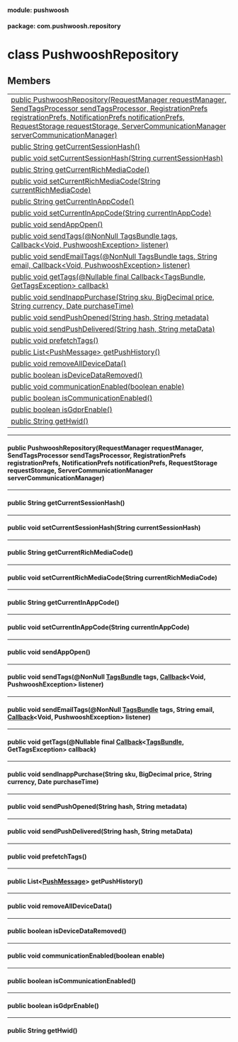 
#### module: pushwoosh  

#### package: com.pushwoosh.repository  

# <a name="heading"></a>class PushwooshRepository  

## Members  

<table>
	<tr>
		<td><a href="#1aafdedd1da247f564f1882079f40ac1ad">public  PushwooshRepository(RequestManager requestManager, SendTagsProcessor sendTagsProcessor, RegistrationPrefs registrationPrefs, NotificationPrefs notificationPrefs, RequestStorage requestStorage, ServerCommunicationManager serverCommunicationManager)</a></td>
	</tr>
	<tr>
		<td><a href="#1a1b194302f429af5734db4f8078364550">public String getCurrentSessionHash()</a></td>
	</tr>
	<tr>
		<td><a href="#1aae884241f00a01d61a0faddd7d8123e4">public void setCurrentSessionHash(String currentSessionHash)</a></td>
	</tr>
	<tr>
		<td><a href="#1ac6a6749858487d986c6b3ecd008c09d8">public String getCurrentRichMediaCode()</a></td>
	</tr>
	<tr>
		<td><a href="#1a4d826f2f0c9ff827ad396362736a0469">public void setCurrentRichMediaCode(String currentRichMediaCode)</a></td>
	</tr>
	<tr>
		<td><a href="#1a0d109c5a634aa32eab6835d163f1322f">public String getCurrentInAppCode()</a></td>
	</tr>
	<tr>
		<td><a href="#1ad77a985e495a28fbcc1b586bd53f43ea">public void setCurrentInAppCode(String currentInAppCode)</a></td>
	</tr>
	<tr>
		<td><a href="#1aaafcfc91ddb43175faa7bd11d719f030">public void sendAppOpen()</a></td>
	</tr>
	<tr>
		<td><a href="#1a0d0507a7313fa1a92d9123cfd7dfeae8">public void sendTags(@NonNull TagsBundle tags, Callback&lt;Void, PushwooshException&gt; listener)</a></td>
	</tr>
	<tr>
		<td><a href="#1aa4da28561f9af02ef289a4d792acb7c7">public void sendEmailTags(@NonNull TagsBundle tags, String email, Callback&lt;Void, PushwooshException&gt; listener)</a></td>
	</tr>
	<tr>
		<td><a href="#1a8f2065d37abdb4d20089dfe7ffc939bb">public void getTags(@Nullable final Callback&lt;TagsBundle, GetTagsException&gt; callback)</a></td>
	</tr>
	<tr>
		<td><a href="#1ab2131522573ed24f8dae1023796f5563">public void sendInappPurchase(String sku, BigDecimal price, String currency, Date purchaseTime)</a></td>
	</tr>
	<tr>
		<td><a href="#1ae1c204e37794340273fbf2face01f6a6">public void sendPushOpened(String hash, String metadata)</a></td>
	</tr>
	<tr>
		<td><a href="#1a2c5a89e011a88934885c5351d9339fa0">public void sendPushDelivered(String hash, String metaData)</a></td>
	</tr>
	<tr>
		<td><a href="#1a8fd5a75d805c3fb4da37780a0a9ec895">public void prefetchTags()</a></td>
	</tr>
	<tr>
		<td><a href="#1a72fb2808d768fd3ee93b34fbcc04166e">public List&lt;PushMessage&gt; getPushHistory()</a></td>
	</tr>
	<tr>
		<td><a href="#1a9be5b56ab39c5f2e5f9e5d3ee41d4878">public void removeAllDeviceData()</a></td>
	</tr>
	<tr>
		<td><a href="#1a53516dac5300b9b5c98778eda60b65ac">public boolean isDeviceDataRemoved()</a></td>
	</tr>
	<tr>
		<td><a href="#1aa8e6e8ce6b363a99140343ebea8b6533">public void communicationEnabled(boolean enable)</a></td>
	</tr>
	<tr>
		<td><a href="#1af4a14f772f56a167a68e3233bb01dbab">public boolean isCommunicationEnabled()</a></td>
	</tr>
	<tr>
		<td><a href="#1ae6a5aaaf47c98cbea18753db35397716">public boolean isGdprEnable()</a></td>
	</tr>
	<tr>
		<td><a href="#1a8f1aa4ca05252b3e56710f77f7c69cca">public String getHwid()</a></td>
	</tr>
</table>


----------  
  

#### <a name="1aafdedd1da247f564f1882079f40ac1ad"></a>public  PushwooshRepository(RequestManager requestManager, SendTagsProcessor sendTagsProcessor, RegistrationPrefs registrationPrefs, NotificationPrefs notificationPrefs, RequestStorage requestStorage, ServerCommunicationManager serverCommunicationManager)  


----------  
  

#### <a name="1a1b194302f429af5734db4f8078364550"></a>public String getCurrentSessionHash()  


----------  
  

#### <a name="1aae884241f00a01d61a0faddd7d8123e4"></a>public void setCurrentSessionHash(String currentSessionHash)  


----------  
  

#### <a name="1ac6a6749858487d986c6b3ecd008c09d8"></a>public String getCurrentRichMediaCode()  


----------  
  

#### <a name="1a4d826f2f0c9ff827ad396362736a0469"></a>public void setCurrentRichMediaCode(String currentRichMediaCode)  


----------  
  

#### <a name="1a0d109c5a634aa32eab6835d163f1322f"></a>public String getCurrentInAppCode()  


----------  
  

#### <a name="1ad77a985e495a28fbcc1b586bd53f43ea"></a>public void setCurrentInAppCode(String currentInAppCode)  


----------  
  

#### <a name="1aaafcfc91ddb43175faa7bd11d719f030"></a>public void sendAppOpen()  


----------  
  

#### <a name="1a0d0507a7313fa1a92d9123cfd7dfeae8"></a>public void sendTags(@NonNull <a href="../tags/TagsBundle.md">TagsBundle</a> tags, <a href="../function/Callback.md">Callback</a>&lt;Void, PushwooshException&gt; listener)  


----------  
  

#### <a name="1aa4da28561f9af02ef289a4d792acb7c7"></a>public void sendEmailTags(@NonNull <a href="../tags/TagsBundle.md">TagsBundle</a> tags, String email, <a href="../function/Callback.md">Callback</a>&lt;Void, PushwooshException&gt; listener)  


----------  
  

#### <a name="1a8f2065d37abdb4d20089dfe7ffc939bb"></a>public void getTags(@Nullable final <a href="../function/Callback.md">Callback</a>&lt;<a href="../tags/TagsBundle.md">TagsBundle</a>, GetTagsException&gt; callback)  


----------  
  

#### <a name="1ab2131522573ed24f8dae1023796f5563"></a>public void sendInappPurchase(String sku, BigDecimal price, String currency, Date purchaseTime)  


----------  
  

#### <a name="1ae1c204e37794340273fbf2face01f6a6"></a>public void sendPushOpened(String hash, String metadata)  


----------  
  

#### <a name="1a2c5a89e011a88934885c5351d9339fa0"></a>public void sendPushDelivered(String hash, String metaData)  


----------  
  

#### <a name="1a8fd5a75d805c3fb4da37780a0a9ec895"></a>public void prefetchTags()  


----------  
  

#### <a name="1a72fb2808d768fd3ee93b34fbcc04166e"></a>public List&lt;<a href="../notification/PushMessage.md">PushMessage</a>&gt; getPushHistory()  


----------  
  

#### <a name="1a9be5b56ab39c5f2e5f9e5d3ee41d4878"></a>public void removeAllDeviceData()  


----------  
  

#### <a name="1a53516dac5300b9b5c98778eda60b65ac"></a>public boolean isDeviceDataRemoved()  


----------  
  

#### <a name="1aa8e6e8ce6b363a99140343ebea8b6533"></a>public void communicationEnabled(boolean enable)  


----------  
  

#### <a name="1af4a14f772f56a167a68e3233bb01dbab"></a>public boolean isCommunicationEnabled()  


----------  
  

#### <a name="1ae6a5aaaf47c98cbea18753db35397716"></a>public boolean isGdprEnable()  


----------  
  

#### <a name="1a8f1aa4ca05252b3e56710f77f7c69cca"></a>public String getHwid()  
